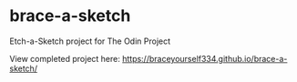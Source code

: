 # brace-a-sketch

Etch-a-Sketch project for The Odin Project

View completed project here:
https://braceyourself334.github.io/brace-a-sketch/
